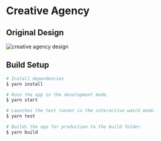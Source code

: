 # Creative Agency

## Original Design

![creative agency design](https://res.cloudinary.com/dz209s6jk/image/upload/v1599153644/Challenges/zvkqvpshdas9rtdkubkx.jpg)

## Build Setup

```bash
# Install dependencies
$ yarn install

# Runs the app in the development mode.
$ yarn start

# Launches the test runner in the interactive watch mode.
$ yarn test

# Builds the app for production to the build folder.
$ yarn build
```
